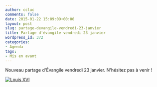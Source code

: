 ```yaml
---
author: ccluc
comments: false
date: 2015-01-22 15:09:09+00:00
layout: post
slug: partage-devangile-vendredi-23-janvier
title: Partage d'évangile vendredi 23 janvier
wordpress_id: 372
categories:
- Agenda
tags:
- Mis en avant
---
```


Nouveau partage d'Évangile vendredi 23 janvier. N'hésitez pas à venir !

[![Louis XVI](https://cccroixmetz.files.wordpress.com/2015/01/f1-highres.jpeg?w=300)](http://gallica.bnf.fr/ark:/12148/btv1b69468848.r=messe+Louis+XVI.langFR)
